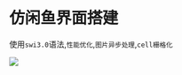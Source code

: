 # 仿闲鱼界面搭建


使用`swi3.0`语法,`性能优化`,`图片异步处理`,`cell栅格化`

![](http://d.hiphotos.baidu.com/image/pic/item/ca1349540923dd5435e0a5a7d909b3de9d824869.jpg)
